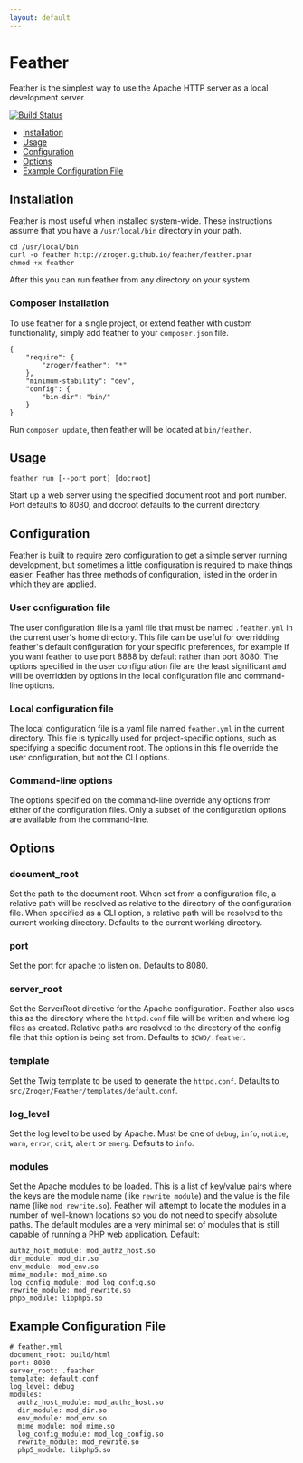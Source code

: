 ```yaml
---
layout: default
---
```

Feather
=======

Feather is the simplest way to use the Apache HTTP server as a local development
server.

[![Build Status](https://travis-ci.org/zroger/feather.png?branch=develop)](https://travis-ci.org/zroger/feather)

* [Installation](#installation)
* [Usage](#usage)
* [Configuration](#configuration)
* [Options](#options)
* [Example Configuration File](#example-configuration-file)

Installation
------------

Feather is most useful when installed system-wide.  These instructions assume
that you have a `/usr/local/bin` directory in your path.

```
cd /usr/local/bin
curl -o feather http://zroger.github.io/feather/feather.phar
chmod +x feather
```

After this you can run feather from any directory on your system.

### Composer installation

To use feather for a single project, or extend feather with custom functionality,
simply add feather to your `composer.json` file.

```
{
    "require": {
        "zroger/feather": "*"
    },
    "minimum-stability": "dev",
    "config": {
        "bin-dir": "bin/"
    }
}
```

Run `composer update`, then feather will be located at `bin/feather`.

Usage
-----

```
feather run [--port port] [docroot]
```

Start up a web server using the specified document root and port number.  Port
defaults to 8080, and docroot defaults to the current directory.

Configuration
-------------

Feather is built to require zero configuration to get a simple server running
development, but sometimes a little configuration is required to make things
easier.  Feather has three methods of configuration, listed in the order in
which they are applied.

### User configuration file

The user configuration file is a yaml file that must be named `.feather.yml` in
the current user's home directory.  This file can be useful for overridding
feather's default configuration for your specific preferences, for example if
you want feather to use port 8888 by default rather than port 8080.  The options
specified in the user configuration file are the least significant and will be
overridden by options in the local configuration file and command-line options.

### Local configuration file

The local configuration file is a yaml file named `feather.yml` in the current
directory.  This file is typically used for project-specific options, such as
specifying a specific document root.  The options in this file override the
user configuration, but not the CLI options.

### Command-line options

The options specified on the command-line override any options from either of
the configuration files.  Only a subset of the configuration options are
available from the command-line.

Options
-------

### document_root

Set the path to the document root.  When set from a configuration file, a
relative path will be resolved as relative to the directory of the configuration
file.  When specified as a CLI option, a relative path will be resolved to the
current working directory.  Defaults to the current working directory.

### port

Set the port for apache to listen on.  Defaults to 8080.

### server_root

Set the ServerRoot directive for the Apache configuration.  Feather also uses
this as the directory where the `httpd.conf` file will be written and where log
files as created.  Relative paths are resolved to the directory of the config
file that this option is being set from.  Defaults to `$CWD/.feather`.

### template

Set the Twig template to be used to generate the `httpd.conf`.  Defaults to
`src/Zroger/Feather/templates/default.conf`.

### log_level

Set the log level to be used by Apache.  Must be one of `debug`, `info`,
`notice`, `warn`, `error`, `crit`, `alert` or `emerg`.  Defaults to `info`.

### modules

Set the Apache modules to be loaded.  This is a list of key/value pairs where
the keys are the module name (like `rewrite_module`) and the value is the file
name (like `mod_rewrite.so`).  Feather will attempt to locate the modules in a
number of well-known locations so you do not need to specify absolute paths.
The default modules are a very minimal set of modules that is still capable of
running a PHP web application.  Default:

```
authz_host_module: mod_authz_host.so
dir_module: mod_dir.so
env_module: mod_env.so
mime_module: mod_mime.so
log_config_module: mod_log_config.so
rewrite_module: mod_rewrite.so
php5_module: libphp5.so
```

Example Configuration File
--------------------------

```
# feather.yml
document_root: build/html
port: 8080
server_root: .feather
template: default.conf
log_level: debug
modules:
  authz_host_module: mod_authz_host.so
  dir_module: mod_dir.so
  env_module: mod_env.so
  mime_module: mod_mime.so
  log_config_module: mod_log_config.so
  rewrite_module: mod_rewrite.so
  php5_module: libphp5.so
```
